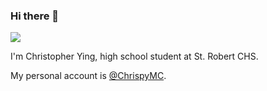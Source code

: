 ### Hi there 👋

[![](https://img.shields.io/badge/school-St.%20Robert%20CHS-228B22)](https://stro.ycdsb.ca/)

I'm Christopher Ying, high school student at St. Robert CHS.

My personal account is [@ChrispyMC](https://github.com/ChrispyMC).


<!--
**ChristopherYing/ChristopherYing** is a ✨ _special_ ✨ repository because its `README.md` (this file) appears on your GitHub profile.

Here are some ideas to get you started:

- 🔭 I’m currently working on ...
- 🌱 I’m currently learning ...
- 👯 I’m looking to collaborate on ...
- 🤔 I’m looking for help with ...
- 💬 Ask me about ...
- 📫 How to reach me: ...
- 😄 Pronouns: ...
- ⚡ Fun fact: ...
-->
